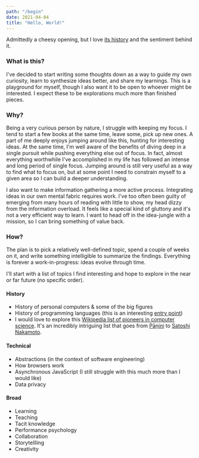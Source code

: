 ```yaml
---
path: "/begin"
date: 2021-04-04
title: "Hello, World!"
---
```


Admittedly a cheesy opening, but I love [its history](https://en.wikipedia.org/wiki/%22Hello,_World!%22_program#History) and the sentiment behind it.

### What is this?

I've decided to start writing some thoughts down as a way to guide my own curiosity, learn to synthesize ideas better, and share my learnings. This is a playground for myself, though I also want it to be open to whoever might be interested. I expect these to be explorations much more than finished pieces.

### Why?

Being a very curious person by nature, I struggle with keeping my focus. I tend to start a few books at the same time, leave some, pick up new ones. A part of me deeply enjoys jumping around like this, hunting for interesting ideas. At the same time, I'm well aware of the benefits of diving deep in a single pursuit while pushing everything else out of focus. In fact, almost everything worthwhile I've accomplished in my life has followed an intense and long period of single focus. Jumping around is still very useful as a way to find what to focus on, but at some point I need to constrain myself to a given area so I can build a deeper understanding.

I also want to make information gathering a more active process. Integrating ideas in our own mental fabric requires work. I've too often been guilty of emerging from many hours of reading with little to show, my head dizzy from the information overload. It feels like a special kind of gluttony and it's not a very efficient way to learn. I want to head off in the idea-jungle with a mission, so I can bring something of value back.

### How?

The plan is to pick a relatively well-defined topic, spend a couple of weeks on it, and write something intelligible to summarize the findings. Everything is forever a work-in-progress: ideas evolve through time.

I'll start with a list of topics I find interesting and hope to explore in the near or far future (no specific order).

#### History

- History of personal computers & some of the big figures
- History of programming languages (this is an interesting [entry point](https://hopl4.sigplan.org/track/hopl-4-papers#History-of-HOPL))
- I would love to explore this [Wikipedia list of pioneers in computer science](https://en.wikipedia.org/wiki/List_of_pioneers_in_computer_science). It's an incredibly intriguing list that goes from [Pāṇini](https://en.wikipedia.org/wiki/P%C4%81%E1%B9%87ini) to [Satoshi Nakamoto](https://en.wikipedia.org/wiki/Satoshi_Nakamoto).

#### Technical

- Abstractions (in the context of software engineering)
- How browsers work
- Asynchronous JavaScript (I still struggle with this much more than I would like)
- Data privacy

#### Broad

- Learning
- Teaching
- Tacit knowledge
- Performance psychology
- Collaboration
- Storytellling
- Creativity
